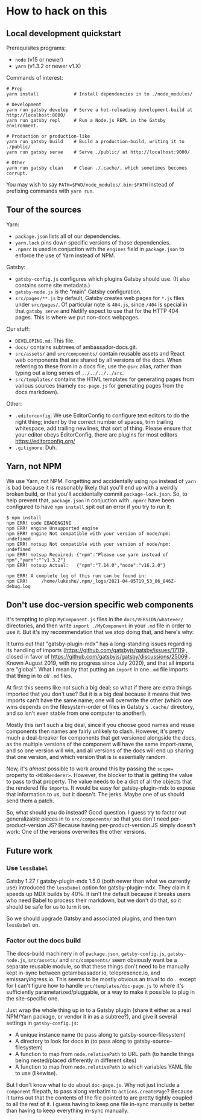 # How to hack on this

## Local development quickstart

Prerequisites programs:

 - `node` (v15 or newer)
 - `yarn` (v1.3.2 or newer v1.X)

Commands of interest:

   ```shell
   # Prep
   yarn install             # Install dependencies in to ./node_modules/

   # Development
   yarn run gatsby develop  # Serve a hot-reloading development-build at http://localhost:8000/
   yarn run gatsby repl     # Run a Node.js REPL in the Gatsby environment.

   # Production or production-like
   yarn run gatsby build    # Build a production-build, writing it to ./public/
   yarn run gatsby serve    # Serve ./public/ at http://localhost:9000/

   # Other
   yarn run gatsby clean    # Clean ./.cache/, which sometimes becomes corrupt.
   ```

You may wish to say `PATH=$PWD/node_modules/.bin:$PATH` instead of
prefixing commands with `yarn run`.

## Tour of the sources

Yarn:
 - `package.json` lists all of our dependencies.
 - `yarn.lock` pins down specific versions of those dependencies.
 - `.npmrc` is used in conjuction with the `engines` field in
   `package.json` to enforce the use of Yarn instead of NPM.

Gatsby:
 - `gatsby-config.js` configures which plugins Gatsby should use.  (It
   also contains some site metadata.)
 - `gatsby-node.js` is the "main" Gatsby configuration.
 - `src/pages/**.js` by default, Gatsby creates web pages for `*.js`
   files under `src/pages/`.  Of particular note is `404.js`, since
   `/404` is special in that `gatsby serve` and Netlify expect to use
   that for the HTTP 404 pages.  This is where we put non-docs
   webpages.

Our stuff:
 - `DEVELOPING.md`: This file.
 - `docs/` contains subtrees of ambassador-docs.git.
 - `src/assets/` and `src/components/` contain reusable assets and
   React web components that are shared by all versions of the docs.
   When referring to these from in a docs file, use the `@src` alias,
   rather than typing out a long series of `../../../../src`.
 - `src/templates/` contains the HTML templates for generating pages
   from various sources (namely `doc-page.js` for generating pages
   from the docs markdown).

Other:
 - `.editorconfig`: We use EditorConfig to configure text editors to
   do the right thing; indent by the correct number of spaces, trim
   trailing whitespace, add trailing newlines, that sort of thing.
   Please ensure that your editor obeys EditorConfig, there are
   plugins for most editors https://editorconfig.org/
 - `.gitignore`: Duh.

## Yarn, not NPM

We use Yarn, not NPM.  Forgetting and accidentally using `npm` instead
of `yarn` is bad because it is reasonably likely that you'll end up
with a weirdly broken build, or that you'll accidentally commit
`package-lock.json`.  So, to help prevent that, `package.json` in
conjuction with `.npmrc` have been configured to have `npm install`
spit out an error if you try to run it:

   ```console
   $ npm install
   npm ERR! code EBADENGINE
   npm ERR! engine Unsupported engine
   npm ERR! engine Not compatible with your version of node/npm: undefined
   npm ERR! notsup Not compatible with your version of node/npm: undefined
   npm ERR! notsup Required: {"npm":"Please use yarn instead of npm","yarn":"^v1.3.2"}
   npm ERR! notsup Actual:   {"npm":"7.14.0","node":"v16.2.0"}

   npm ERR! A complete log of this run can be found in:
   npm ERR!     /home/lukeshu/.npm/_logs/2021-04-05T19_53_06_846Z-debug.log
   ```

## Don't use doc-version specific web components

It's tempting to plop `MyComponent.js` files in the
`docs/VERSION/whatever/` directories, and then write `import
./MyComponent` in your `.md` file in order to use it.  But it's my
recommendation that we stop doing that, and here's why:

It turns out that "gatsby-plugin-mdx" has a long-standing issues
regarding its handling of imports
(https://github.com/gatsbyjs/gatsby/issues/17119 , closed in favor of
https://github.com/gatsbyjs/gatsby/discussions/25069 .  Known August
2019, with no progress since July 2020), and that all imports are
"global".  What I mean by that putting an `import` in one `.md` file
imports that thing in to *all* `.md` files.

At first this seems like not such a big deal; so what if there are
extra things imported that you don't use?  But it is a big deal
because it means that two imports can't have the same name; one will
overwrite the other (which one wins depends on the filesystem-order of
files in Gatsby's `.cache/` directory, and so isn't even stable from
one computer to another!).

Mostly this isn't such a big deal, since if you choose good names and
reuse components then names are fairly unlikely to clash.  However,
it's pretty much a deal-breaker for components that get versioned
alongside the docs, as the multiple versions of the component will
have the same import-name, and so one version will win, and all
versions of the docs will end up sharing that one version, and which
version that is is essentially random.

Now, it's *almost* possible to work around this by passing the
`scope=` property to `<MDXRenderer>`.  However, the blocker to that is
getting the value to pass to that property.  The value needs to be a
dict of all the objects that the rendered file `import`s.  It would be
easy for gatsby-plugin-mdx to expose that information to us, but it
doesn't.  The jerks.  Maybe one of us should send them a patch.

So, what should you do instead?  Good question.  I guess try to factor
out generalizable pieces in to `src/components/` so that you don't
need per-product-version JS?  Because having per-product-version JS
simply doesn't work: One of the versions overwrites the other
versions.

## Future work

### Use `lessBabel`

Gatsby 1.27 / gatsby-plugin-mdx 1.5.0 (both newer than what we
currently use) introduced the `lessBabel` option for
gatsby-plugin-mdx.  They claim it speeds up MDX builds by 40%.  It
isn't the default because it breaks users who need Babel to process
their markdown, but we don't do that, so it should be safe for us to
turn it on.

So we should upgrade Gatsby and associated plugins, and then turn
`lessBabel` on.

### Factor out the docs build

The docs-build machinery in of `package.json`, `gatsby-config.js`,
`gatsby-node.js`, `src/assets/` and `src/components/` seem obviously
want be a separate reusable module, so that these things don't need to
be manually kept in-sync between getambassador.io, telepresence.io,
and emissaryingress.io.  This seems to be mostly obvious an trival to
do... except for I can't figure how to handle
`src/templates/doc-page.js` to where it's sufficiently
parametarized/pluggable, or a way to make it possible to plug in the
site-specific one.

Just wrap the whole thing up in to a Gatsby plugin (share it either as
a real NPM/Yarn package, or vendor it in as a subtree?), and give it
several settings in `gatsby-config.js`:
 - A unique instance name (to pass along to gatsby-source-filesystem)
 - A directory to look for docs in (to pass along to
   gatsby-source-filesystem)
 - A function to map from `node.relativePath` to URL path (to handle
   things being nested/placed differently in different sites)
 - A function to map from `node.relativePath` to which variables YAML
   file to use (likewise).

But I don't know what to do about `doc-page.js`.  Why not just include
a `component` filepath, to pass along verbatim to
`actions.createPage`?  Because it turns out that the contents of the
file pointed to are pretty tightly coupled to all the rest of it.  I
guess having to keep one file in-sync manually is better than having
to keep everything in-sync manually.
